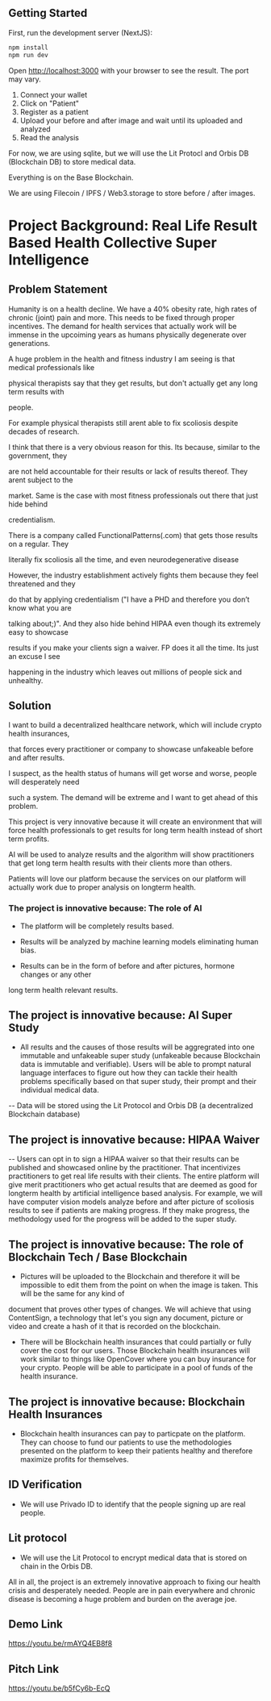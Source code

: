 ## Getting Started

First, run the development server (NextJS):

```bash
npm install
npm run dev
```

Open [http://localhost:3000](http://localhost:3000) with your browser to see the result. The port may vary.

1. Connect your wallet
2. Click on "Patient"
3. Register as a patient
4. Upload your before and after image and wait until its uploaded and analyzed
5. Read the analysis


For now, we are using sqlite, but we will use the Lit Protocl and Orbis DB (Blockchain DB) to store medical data.

Everything is on the Base Blockchain.

We are using Filecoin / IPFS / Web3.storage to store before / after images.

# Project Background: Real Life Result Based Health Collective Super Intelligence

## Problem Statement

Humanity is on a health decline. We have a 40% obesity rate, high rates of chronic (joint) pain and more. This needs to be fixed through proper incentives. The demand for health services that actually work will be immense in the upcoiming years as humans physically degenerate over generations.

A huge problem in the health and fitness industry I am seeing is that medical professionals like

physical therapists say that they get results, but don't actually get any long term results with

people.

For example physical therapists still arent able to fix scoliosis despite decades of research.

I think that there is a very obvious reason for this. Its because, similar to the government, they

are not held accountable for their results or lack of results thereof. They arent subject to the

market. Same is the case with most fitness professionals out there that just hide behind

credentialism.

There is a company called FunctionalPatterns(.com) that gets those results on a regular. They

literally fix scoliosis all the time, and even neurodegenerative disease

However, the industry establishment actively fights them because they feel threatened and they

do that by applying credentialism ("I have a PHD and therefore you don’t know what you are

talking about;)". And they also hide behind HIPAA even though its extremely easy to showcase

results if you make your clients sign a waiver. FP does it all the time. Its just an excuse I see

happening in the industry which leaves out millions of people sick and unhealthy.

## Solution

I want to build a decentralized healthcare network, which will include crypto health insurances,

that forces every practitioner or company to showcase unfakeable before and after results.

I suspect, as the health status of humans will get worse and worse, people will desperately need

such a system. The demand will be extreme and I want to get ahead of this problem.

This project is very innovative because it will create an environment that will force health professionals to get results for long term health instead of short term profits.

AI will be used to analyze results and the algorithm will show practitioners that get long term health results with their clients more than others.

Patients will love our platform because the services on our platform will actually work due to proper analysis on longterm health.

### The project is innovative because: The role of AI

- The platform will be completely results based.

- Results will be analyzed by machine learning models eliminating human bias.

- Results can be in the form of before and after pictures, hormone changes or any other

long term health relevant results.

## The project is innovative because: AI Super Study

- All results and the causes of those results will be aggregrated into one immutable and unfakeable super study (unfakeable because Blockchain data is immutable and verifiable). Users will be able to prompt natural language interfaces to figure out how they can tackle their health problems specifically based on that super study, their prompt and their individual medical data.

-- Data will be stored using the Lit Protocol and Orbis DB (a decentralized Blockchain database)

## The project is innovative because: HIPAA Waiver

-- Users can opt in to sign a HIPAA waiver so that their results can be published and showcased online by the practitioner. That incentivizes practitioners to get real life results with their clients. The entire platform will give merit practitioners who get actual results that are deemed as good for longterm health by artificial intelligence based analysis. For example, we will have computer vision models analyze before and after picture of scoliosis results to see if patients are making progress. If they make progress, the methodology used for the progress will be added to the super study.

## The project is innovative because: The role of Blockchain Tech / Base Blockchain

- Pictures will be uploaded to the Blockchain and therefore it will be impossible to edit them from the point on when the image is taken. This will be the same for any kind of

document that proves other types of changes. We will achieve that using ContentSign, a technology that let's you sign any document, picture or video and create a hash of it that is recorded on the blockchain.

- There will be Blockchain health insurances that could partially or fully cover the cost for our users. Those Blockchain health insurances will work similar to things like OpenCover where you can buy insurance for your crypto. People will be able to participate in a pool of funds of the health insurance.

## The project is innovative because: Blockchain Health Insurances

- Blockchain health insurances can pay to particpate on the platform. They can choose to fund our patients to use the methodologies presented on the platform to keep their patients healthy and therefore maximize profits for themselves.

## ID Verification

- We will use Privado ID to identify that the people signing up are real people.

## Lit protocol

- We will use the Lit Protocol to encrypt medical data that is stored on chain in the Orbis DB.

All in all, the project is an extremely innovative approach to fixing our health crisis and desperately needed. People are in pain everywhere and chronic disease is becoming a huge problem and burden on the average joe.

## Demo Link 

https://youtu.be/rmAYQ4EB8f8

## Pitch Link 

https://youtu.be/b5fCy6b-EcQ






